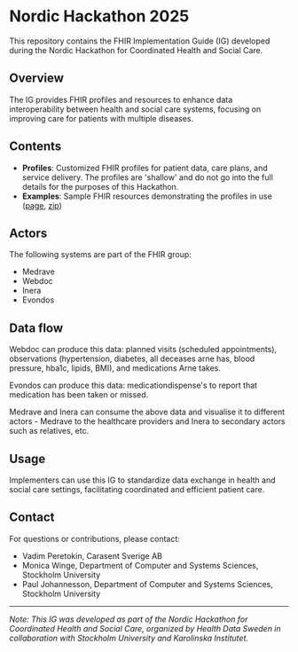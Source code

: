 # Nordic Hackathon 2025

This repository contains the FHIR Implementation Guide (IG) developed during the Nordic Hackathon for Coordinated Health and Social Care. 

## Overview

The IG provides FHIR profiles and resources to enhance data interoperability between health and social care systems, focusing on improving care for patients with multiple diseases.

## Contents

- **Profiles**: Customized FHIR profiles for patient data, care plans, and service delivery. The profiles are 'shallow' and do not go into the full details for the purposes of this Hackathon.
- **Examples**: Sample FHIR resources demonstrating the profiles in use ([page](https://build.fhir.org/ig/vadi2/nordic-hackathon-2025-ig/branches/main/artifacts.html), [zip](https://build.fhir.org/ig/vadi2/nordic-hackathon-2025-ig/branches/main/examples.json.zip))

## Actors
The following systems are part of the FHIR group:

* Medrave
* Webdoc
* Inera
* Evondos

## Data flow
Webdoc can produce this data: planned visits (scheduled appointments), observations (hypertension, diabetes, all deceases arne has, blood pressure, hba1c, lipids, BMI), and medications Arne takes. 

Evondos can produce this data: medicationdispense's to report that medication has been taken or missed.

Medrave and Inera can consume the above data and visualise it to different actors - Medrave to the healthcare providers and Inera to secondary actors such as relatives, etc.

## Usage

Implementers can use this IG to standardize data exchange in health and social care settings, facilitating coordinated and efficient patient care.

## Contact

For questions or contributions, please contact:

- Vadim Peretokin, Carasent Sverige AB
- Monica Winge, Department of Computer and Systems Sciences, Stockholm University
- Paul Johannesson, Department of Computer and Systems Sciences, Stockholm University

---

*Note: This IG was developed as part of the Nordic Hackathon for Coordinated Health and Social Care, organized by Health Data Sweden in collaboration with Stockholm University and Karolinska Institutet.* 
